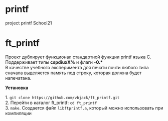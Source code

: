 # printf
project printf School21
<h1>ft_printf</h1>

<p>Проект дублирует функционал стандартной функции printf языка C. Поддерживает типы <b>cspdiuxX%</b> и флаги <b>-0.*</b><br>
В качестве учебного эксперимента для печати почти любого типа сначала выделяется память под строку, которая должна будет напечатана.<br></p>

</h2><b>Установка</b></h2>

<p>1.  <code>git clone https://github.com/vbjack/ft_printf.git</code><br>
2. Перейти в каталог ft_printf: <code>cd ft_printf</code><br>
3. <code>make</code>. Создается файл <code>libftprintf.a</code>, который можно использовать при компиляции
